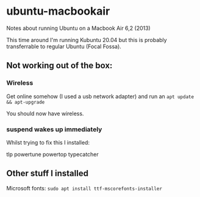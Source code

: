 # ubuntu-macbookair
Notes about running Ubuntu on a Macbook Air 6,2 (2013)

This time around I'm running Kubuntu 20.04 but this is probably transferrable to regular Ubuntu (Focal Fossa).

## Not working out of the box:

### Wireless

Get online somehow (I used a usb network adapter) and run an `apt update && apt-upgrade`

You should now have wireless.

### suspend wakes up immediately

Whilst trying to fix this I installed:

tlp
powertune
powertop
typecatcher


## Other stuff I installed

Microsoft fonts: 
`sudo apt install ttf-mscorefonts-installer`

